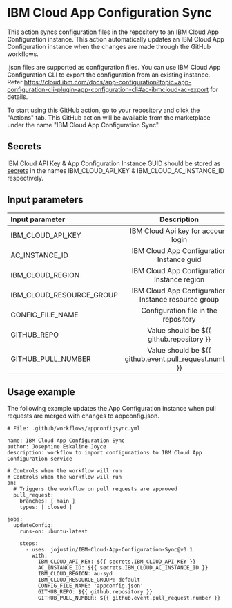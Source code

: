 # IBM Cloud App Configuration Sync

This action syncs configuration files in the repository to an IBM Cloud App Configuration instance.  This action automatically updates an IBM Cloud App Configuration instance when the changes are made through the GitHub workflows.

.json files are supported as configuration files. You can use IBM Cloud App Configuration CLI to export the configuration from an existing instance.  Refer https://cloud.ibm.com/docs/app-configuration?topic=app-configuration-cli-plugin-app-configuration-cli#ac-ibmcloud-ac-export for details.

To start using this GitHub action, go to your repository and click the "Actions" tab. This GitHub action will be available from the marketplace under the name "IBM Cloud App Configuration Sync". 


## Secrets 

IBM Cloud API Key & App Configuration Instance GUID should be stored as [secrets](https://docs.github.com/en/actions/security-guides/encrypted-secrets) in the names IBM_CLOUD_API_KEY & IBM_CLOUD_AC_INSTANCE_ID respectively.

## Input parameters

| Input parameter      | Description | Required     |
| :---        |    :----:   |          ---: |
| IBM_CLOUD_API_KEY | IBM Cloud Api key for account login   | Yes |
| AC_INSTANCE_ID | IBM Cloud App Configuration Instance guid | Yes |
| IBM_CLOUD_REGION | IBM Cloud App Configuration Instance region | Yes |
| IBM_CLOUD_RESOURCE_GROUP | IBM Cloud App Configuration Instance resource group | Yes |
| CONFIG_FILE_NAME | Configuration file in the repository  | Yes |
| GITHUB_REPO | Value should be ${{ github.repository }}  | Yes |
| GITHUB_PULL_NUMBER | Value should be ${{ github.event.pull_request.number }}  | Yes |


## Usage example

The following example updates the App Configuration instance when pull requests are merged with changes to appconfig.json.


```
# File: .github/workflows/appconfigsync.yml

name: IBM Cloud App Configuration Sync
author: Josephine Eskaline Joyce
description: workflow to import configurations to IBM Cloud App Configuration service

# Controls when the workflow will run
# Controls when the workflow will run
on:
  # Triggers the workflow on pull requests are approved
  pull_request:
    branches: [ main ]
    types: [ closed ]

jobs:
  updateConfig:
    runs-on: ubuntu-latest

    steps:
      - uses: jojustin/IBM-Cloud-App-Configuration-Sync@v0.1
        with:
          IBM_CLOUD_API_KEY: ${{ secrets.IBM_CLOUD_API_KEY }}
          AC_INSTANCE_ID: ${{ secrets.IBM_CLOUD_AC_INSTANCE_ID }}
          IBM_CLOUD_REGION: au-syd
          IBM_CLOUD_RESOURCE_GROUP: default
          CONFIG_FILE_NAME: 'appconfig.json'
          GITHUB_REPO: ${{ github.repository }}
          GITHUB_PULL_NUMBER: ${{ github.event.pull_request.number }}
```

